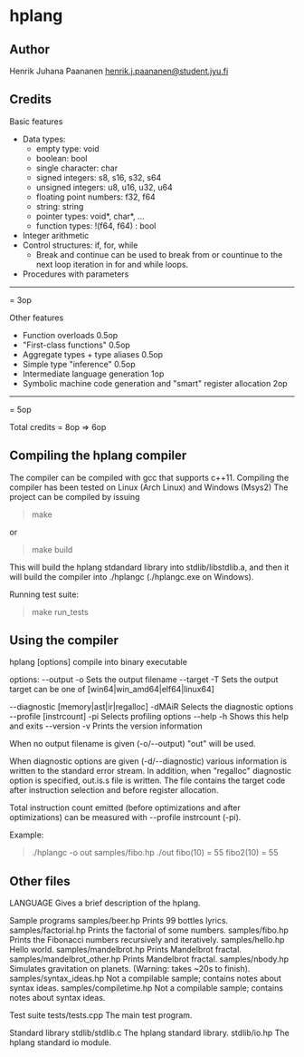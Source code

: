 
hplang
======

Author
-----------------------------

Henrik Juhana Paananen
henrik.j.paananen@student.jyu.fi



Credits
-------

Basic features
* Data types:
    - empty type:               void
    - boolean:                  bool
    - single character:         char
    - signed integers:          s8, s16, s32, s64
    - unsigned integers:        u8, u16, u32, u64
    - floating point numbers:   f32, f64
    - string:                   string
    - pointer types:            void*, char*, ...
    - function types:           !(f64, f64) : bool
* Integer arithmetic
* Control structures: if, for, while
    - Break and continue can be used to break from or countinue to the next
      loop iteration in for and while loops.
* Procedures with parameters

-------
= 3op

Other features
* Function overloads                    0.5op
* "First-class functions"               0.5op
* Aggregate types + type aliases        0.5op
* Simple type "inference"               0.5op
* Intermediate language generation      1op
* Symbolic machine code generation
    and "smart" register allocation     2op

-------
= 5op

Total credits = 8op => 6op


Compiling the hplang compiler
-----------------------------

The compiler can be compiled with gcc that supports c++11. Compiling the
compiler has been tested on Linux (Arch Linux) and Windows (Msys2) The project
can be compiled by issuing

> make

or

> make build

This will build the hplang stdandard library into stdlib/libstdlib.a, and then
it will build the compiler into ./hplangc (./hplangc.exe on Windows).

Running test suite:

> make run_tests


Using the compiler
------------------

hplang [options] <source>
  compile <source> into binary executable

options:
  --output <filename>
	-o <filename>             Sets the output filename
  --target <target>
	-T <target>               Sets the output target
<target> can be one of [win64|win_amd64|elf64|linux64]

  --diagnostic [memory|ast|ir|regalloc]
	-dMAiR                    Selects the diagnostic options
  --profile [instrcount]
	-pi                       Selects profiling options
  --help
	-h                        Shows this help and exits
  --version
	-v                        Prints the version information

When no output filename is given (-o/--output) "out" will be used.  

When diagnostic options are given (-d/--diagnostic) various information is
written to the standard error stream. In addition, when "regalloc" diagnostic
option is specified, out.is.s file is written. The file contains the target
code after instruction selection and before register allocation.

Total instruction count emitted (before optimizations and after optimizations)
can be measured with --profile instrcount (-pi).

Example:

> ./hplangc -o out samples/fibo.hp
> ./out
> fibo(10) = 55
> fibo2(10) = 55


Other files
-----------

LANGUAGE                    Gives a brief description of the hplang.

Sample programs
samples/beer.hp             Prints 99 bottles lyrics.
samples/factorial.hp        Prints the factorial of some numbers.
samples/fibo.hp             Prints the Fibonacci numbers recursively and iteratively.
samples/hello.hp            Hello world.
samples/mandelbrot.hp       Prints Mandelbrot fractal.
samples/mandelbrot_other.hp Prints Mandelbrot fractal.
samples/nbody.hp            Simulates gravitation on planets. (Warning: takes ~20s to finish).
samples/syntax_ideas.hp     Not a compilable sample; contains notes about syntax ideas.
samples/compiletime.hp      Not a compilable sample; contains notes about syntax ideas.

Test suite
tests/tests.cpp             The main test program.

Standard library
stdlib/stdlib.c             The hplang standard library.
stdlib/io.hp                The hplang standard io module.


